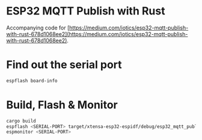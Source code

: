 # ESP32 MQTT Publish with Rust

Accompanying code for [https://medium.com/iotics/esp32-mqtt-publish-with-rust-678d1068ee2](https://medium.com/iotics/esp32-mqtt-publish-with-rust-678d1068ee2).

# Find out the serial port

```bash
espflash board-info
```

# Build, Flash & Monitor

```bash
cargo build
espflash <SERIAL-PORT> target/xtensa-esp32-espidf/debug/esp32_mqtt_publish
espmonitor <SERIAL-PORT>
```
